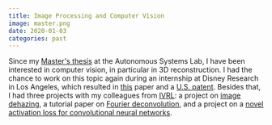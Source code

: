 ```yaml
---
title: Image Processing and Computer Vision
image: master.png
date: 2020-01-03
categories: past
---
```


Since my [Master's thesis](/assets/pdfs/FINALMasterThesisFD.pdf) at the Autonomous Systems Lab, I have been interested in computer vision, in particular in 3D reconstruction. I had the chance to work on this topic again during an internship at Disney Research in Los Angeles, which resulted in [this](/publications/ICIP2019.html) paper and a [U.S. patent](/publications/Mitchell2018.html). Besides that, I had three projects with my colleagues from [IVRL](https://www.epfl.ch/labs/ivrl/): a project on [image dehazing](/publciations/Duembgen2018.html), a tutorial paper on [Fourier deconvolution](/publications/ElHelou2018.html), and a project on a [novel activation loss for convolutional neural networks](/publications/ElHelou2020.html).
